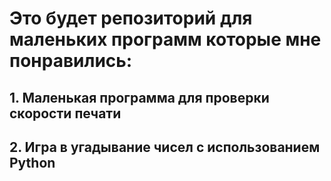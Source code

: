 # Это будет репозиторий для маленьких программ которые мне понравились:
## 1. Маленькая программа для проверки скорости печати 
## 2. Игра в угадывание чисел с использованием Python
